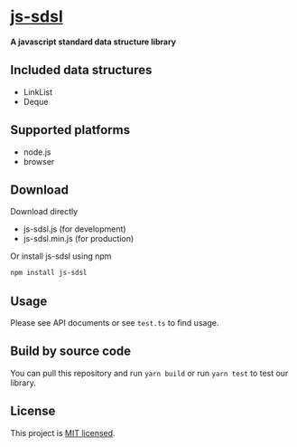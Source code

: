 # [js-sdsl](https://github.com/ZLY201/js-sdsl)

**A javascript standard data structure library**

## Included data structures

- LinkList
- Deque

## Supported platforms

- node.js
- browser

## Download
Download directly

- js-sdsl.js (for development)
- js-sdsl.min.js (for production)

Or install js-sdsl using npm

```bash
npm install js-sdsl
```

## Usage

Please see API documents or see `test.ts` to find usage.

## Build by source code

You can pull this repository and run `yarn build` or run `yarn test` to test our library.

## License

This project is [MIT licensed](https://github.com/ZLY201/js-sdsl/blob/main/LICENSE).
